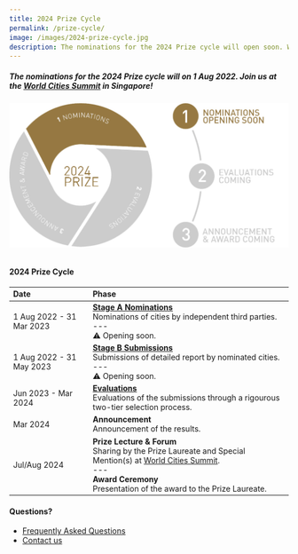```yaml
---
title: 2024 Prize Cycle
permalink: /prize-cycle/
image: /images/2024-prize-cycle.jpg
description: The nominations for the 2024 Prize cycle will open soon. Watch this space.
---
```


##### The nominations for the 2024 Prize cycle will on 1 Aug 2022. Join us at the [World Cities Summit](https://www.worldcitiessummit.com.sg) in Singapore!

###### ![2024 Prize cycle](/images/2024-prize-cycle.jpg)

#### **2024 Prize Cycle**

| Date | Phase |
| :--- | :--- |
| 1 Aug 2022 - 31 Mar 2023 | **[Stage A Nominations](/stage-a/)** <br> Nominations of cities by independent third parties. <br> --- <br> ⚠️ Opening soon. |
| 1 Aug 2022 - 31 May 2023 | **[Stage B Submissions](/stage-b/)** <br> Submissions of detailed report by nominated cities. <br> --- <br> ⚠️ Opening soon. |
| Jun 2023 - Mar 2024 | **[Evaluations](/evaluations/)** <br> Evaluations of the submissions through a rigourous two-tier selection process. |
| Mar 2024 | **Announcement** <br> Announcement of the results. |
| Jul/Aug 2024 | **Prize Lecture & Forum** <br> Sharing by the Prize Laureate and Special Mention(s) at [World Cities Summit](https://www.worldcitiessummit.com.sg). <br> --- <br> **Award Ceremony** <br> Presentation of the award to the Prize Laureate. |

#### **Questions?**

- [Frequently Asked Questions](/faq/)
- [Contact us](/feedback/)
